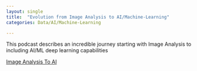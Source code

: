 ```yaml
---
layout: single
title:  "Evolution from Image Analysis to AI/Machine-Learning"
categories: Data/AI/Machine-Learning

---
```

This podcast describes an incredible journey starting with Image Analysis to including AI/ML deep learning capabilities

[Image Analysis To AI](https://visiopharm.com/podcasts/from-digital-microscopy-to-digital-pathology-through-image-analysis-how-far-have-we-come-in-20-years/)
